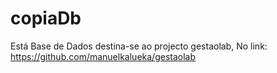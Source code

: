 # copiaDb
Está Base de Dados destina-se ao projecto gestaolab, 
No link: https://github.com/manuelkalueka/gestaolab
